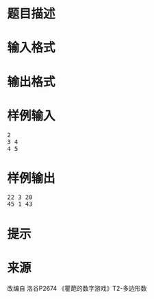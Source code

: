 
<br/>

# 题目描述



# 输入格式



# 输出格式



# 样例输入


<pre>2
3 4
4 5
</pre>

# 样例输出


<pre>22 3 20
45 1 43
</pre>

# 提示



# 来源


<p>
改编自 洛谷P2674 《瞿葩的数字游戏》T2-多边形数
</p>
